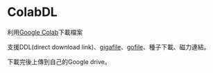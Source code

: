 # ColabDL
利用[Google Colab](https://colab.research.google.com/)下載檔案

支援DDL(direct download link)、[gigafile](https://gigafile.nu/)、[gofile](https://gofile.io/)、種子下載、磁力連結。

下載完後上傳到自己的Google drive。